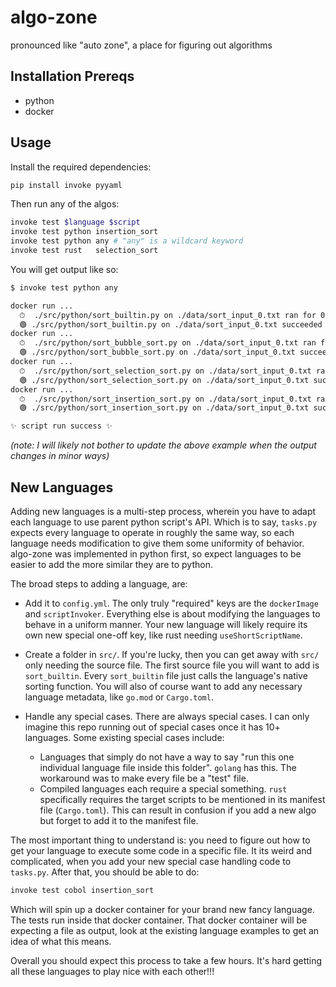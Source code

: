 # algo-zone

pronounced like "auto zone", a place for figuring out algorithms

## Installation Prereqs

- python
- docker

## Usage

Install the required dependencies:

```bash
pip install invoke pyyaml
```

Then run any of the algos:

```bash
invoke test $language $script
invoke test python insertion_sort
invoke test python any # "any" is a wildcard keyword
invoke test rust   selection_sort
```

You will get output like so:

```bash
$ invoke test python any

docker run ...
  ⏱  ./src/python/sort_builtin.py on ./data/sort_input_0.txt ran for 0.5 seconds
  🟢 ./src/python/sort_builtin.py on ./data/sort_input_0.txt succeeded
docker run ...
  ⏱  ./src/python/sort_bubble_sort.py on ./data/sort_input_0.txt ran for 0.51 seconds
  🟢 ./src/python/sort_bubble_sort.py on ./data/sort_input_0.txt succeeded
docker run ...
  ⏱  ./src/python/sort_selection_sort.py on ./data/sort_input_0.txt ran for 0.58 seconds
  🟢 ./src/python/sort_selection_sort.py on ./data/sort_input_0.txt succeeded
docker run ...
  ⏱  ./src/python/sort_insertion_sort.py on ./data/sort_input_0.txt ran for 0.52 seconds
  🟢 ./src/python/sort_insertion_sort.py on ./data/sort_input_0.txt succeeded

✨ script run success ✨
```

_(note: I will likely not bother to update the above example when the output changes in minor ways)_

## New Languages

Adding new languages is a multi-step process, wherein you have to adapt each language to use parent python script's API. Which is to say, `tasks.py` expects every language to operate in roughly the same way, so each language needs modification to give them some uniformity of behavior. algo-zone was implemented in python first, so expect languages to be easier to add the more similar they are to python.

The broad steps to adding a language, are:

- Add it to `config.yml`. The only truly "required" keys are the `dockerImage` and `scriptInvoker`. Everything else is about modifying the languages to behave in a uniform manner. Your new language will likely require its own new special one-off key, like rust needing `useShortScriptName`.
- Create a folder in `src/`. If you're lucky, then you can get away with `src/` only needing the source file. The first source file you will want to add is `sort_builtin`. Every `sort_builtin` file just calls the language's native sorting function. You will also of course want to add any necessary language metadata, like `go.mod` or `Cargo.toml`.
- Handle any special cases. There are always special cases. I can only imagine this repo running out of special cases once it has 10+ languages. Some existing special cases include:

  - Languages that simply do not have a way to say "run this one individual language file inside this folder". `golang` has this. The workaround was to make every file be a "test" file.
  - Compiled languages each require a special something. `rust` specifically requires the target scripts to be mentioned in its manifest file (`Cargo.toml`). This can result in confusion if you add a new algo but forget to add it to the manifest file.

The most important thing to understand is: you need to figure out how to get your language to execute some code in a specific file. It its weird and complicated, when you add your new special case handling code to `tasks.py`. After that, you should be able to do:

```bash
invoke test cobol insertion_sort
```

Which will spin up a docker container for your brand new fancy language. The tests run inside that docker container. That docker container will be expecting a file as output, look at the existing language examples to get an idea of what this means.

Overall you should expect this process to take a few hours. It's hard getting all these languages to play nice with each other!!!
